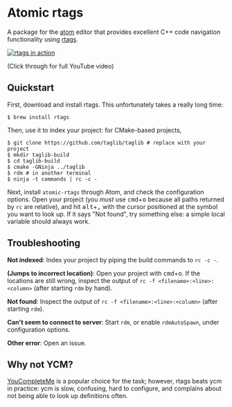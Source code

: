 # Atomic rtags

A package for the [atom](atom.io) editor that provides excellent C++ code
navigation functionality using [rtags](https://github.com/Andersbakken/rtags).

[![rtags in action](https://media.giphy.com/media/n4Jl6O3mIXyr6/giphy.gif)](http://youtu.be/ShcdCon-OCY)

(Click through for full YouTube video)

## Quickstart

First, download and install rtags. This unfortunately takes a really long time:

```
$ brew install rtags
```

Then, use it to index your project: for CMake-based projects,

```
$ git clone https://github.com/taglib/taglib # replace with your project
$ mkdir taglib-build
$ cd taglib-build
$ cmake -GNinja ../taglib
$ rdm # in another terminal
$ ninja -t commands | rc -c -
```

Next, install `atomic-rtags` through Atom, and check the configuration options.
Open your project (you _must_ use <kbd>cmd</kbd>+<kbd>o</kbd> because all paths
returned by `rc` are relative), and hit <kbd>alt</kbd>+<kbd>,</kbd> with the
cursor positioned at the symbol you want to look up. If it says "Not found", try
something else: a simple local variable should always work.

## Troubleshooting

**Not indexed**: Index your project by piping the build commands to `rc -c -`.

**(Jumps to incorrect location)**: Open your project with
<kbd>cmd</kbd>+<kbd>o</kbd>. If the locations are still wrong, inspect the
output of `rc -f <filename>:<line>:<column>` (after starting `rdm` by hand).

**Not found**: Inspect the output of `rc -f <filename>:<line>:<column>` (after
starting `rdm`).

**Can't seem to connect to server**: Start `rdm`, or enable `rdmAutoSpawn`,
under configuration options.

**Other error**: Open an issue.

## Why not YCM?

[YouCompleteMe](https://github.com/Valloric/YouCompleteMe) is a popular choice
for the task; however, rtags beats ycm in practice: ycm is slow, confusing, hard
to configure, and complains about not being able to look up definitions often.
